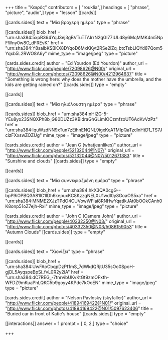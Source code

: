 +++
title = "Καιρός"
contributors = [ "rouklia",]
headings = [ "phrase", "picture", "audio",]
type = "lesson"
[[cards]]

[[cards.sides]]
text = "Μία βροχερή ημέρα"
type = "phrase"

[[cards.sides]]
blob_href = "urn:sha384:5xpB364YqJ3ej3gBVTuTTAIrrN2gGl77IULd8y6MqMMK4m5NpFWny0w8O_dFREvK"
href = "urn:sha384:Y8salbKSBKX8DYqoD6MxKKyt2RSe2lZq_btcTsbLIQYd87Qom5Yqxb5L2RWO8A6y"
mime_type = "image/jpeg"
type = "picture"

[cards.sides.credit]
author = "Ed Yourdon (Ed Yourdon)"
author_url = "http://www.flickr.com/people/72098626@N00/"
original_url = "http://www.flickr.com/photos/72098626@N00/4212964637"
title = "Something is wrong here: why does the mother have the umbrella, and the kids are getting rained on?"
[[cards.sides]]
type = "empty"

[[cards]]

[[cards.sides]]
text = "Μία ηλιόλουστη ημέρα"
type = "phrase"

[[cards.sides]]
blob_href = "urn:sha384:nHIZG-5-YEu8yo23SNQXPh8b_G80DUZz3KBidraGhGLimIOCzmfzxUT6AdKvVzPz"
href = "urn:sha384:IquWzdNN9xTun7zEihnENQNL9igxKeATMIpQaTzdlnHtD1_TS7JcizFXxswZOZUg"
mime_type = "image/jpeg"
type = "picture"

[cards.sides.credit]
author = "Jean G (whatjeanlikes)"
author_url = "http://www.flickr.com/people/52132044@N07/"
original_url = "http://www.flickr.com/photos/52132044@N07/5012671383"
title = "Sunshine and clouds"
[[cards.sides]]
type = "empty"

[[cards]]

[[cards.sides]]
text = "Μία συννεφιαζμένη ημέρα"
type = "phrase"

[[cards.sides]]
blob_href = "urn:sha384:hkX3QA0cgG--bpP9iOPBQ3A81lC1lDh6kepuxKC8KzzgNELXU1wdI0y8GoaOS5xa"
href = "urn:sha384:MNME2XJzTPdO4CUVowWFiai8RNHwYqatIkJAt0bOOkCAnh0K8onp51oZ7ejh-RxI"
mime_type = "image/jpeg"
type = "picture"

[cards.sides.credit]
author = "John C (Camera John)"
author_url = "http://www.flickr.com/people/40332350@N03/"
original_url = "http://www.flickr.com/photos/40332350@N03/5086159053"
title = "Autumn Clouds"
[[cards.sides]]
type = "empty"

[[cards]]

[[cards.sides]]
text = "Χιονίζει"
type = "phrase"

[[cards.sides]]
blob_href = "urn:sha384:UwFAoCbqpDzPf1mS_7dWkdQRjtU35sOo0SpoH-gjDL5AyqspeBpSi_fvL0R2y2iA"
href = "urn:sha384:dC7REG_-7tnrvibUKvKtGt9zmOFxth-WFDZ9mKuaPhLQKC5b9goyy4KPde7kOoEN"
mime_type = "image/jpeg"
type = "picture"

[cards.sides.credit]
author = "Nelson Pavlosky (skyfaller)"
author_url = "http://www.flickr.com/people/41894169422@N01/"
original_url = "http://www.flickr.com/photos/41894169422@N01/5097623406"
title = "Buried car in front of Katie's house"
[[cards.sides]]
type = "empty"

[[interactions]]
answer = 1
prompt = [ 0, 2,]
type = "choice"

+++
